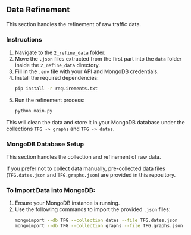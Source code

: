 ## Data Refinement

This section handles the refinement of raw traffic data.

### Instructions
1. Navigate to the `2_refine_data` folder.
2. Move the `.json` files extracted from the first part into the `data` folder inside the `2_refine_data` directory.
3. Fill in the `.env` file with your API and MongoDB credentials.
4. Install the required dependencies:
    ```bash
    pip install -r requirements.txt
    ```
5. Run the refinement process:
    ```bash
    python main.py
    ```
This will clean the data and store it in your MongoDB database under the collections `TFG -> graphs` and `TFG -> dates`.

### MongoDB Database Setup
This section handles the collection and refinement of raw data.

If you prefer not to collect data manually, pre-collected data files (`TFG.dates.json` and `TFG.graphs.json`) are provided in this repository.

### To Import Data into MongoDB:
1. Ensure your MongoDB instance is running.
2. Use the following commands to import the provided `.json` files:
    ```bash
    mongoimport --db TFG --collection dates --file TFG.dates.json
    mongoimport --db TFG --collection graphs --file TFG.graphs.json
    ```
